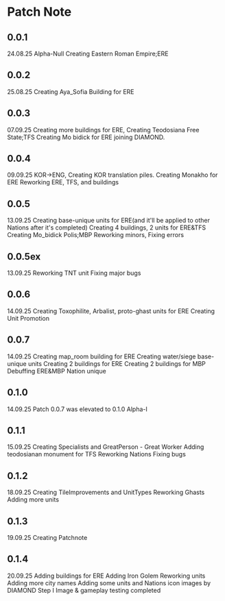 # Patch Note

## 0.0.1

24.08.25
Alpha-Null
Creating Eastern Roman Empire;ERE


## 0.0.2

25.08.25
Creating Aya_Sofia Building for ERE

## 0.0.3

07.09.25
Creating more buildings for ERE, Creating Teodosiana Free State;TFS
Creating Mo bidick for ERE
joining DIAMOND.

## 0.0.4

09.09.25
KOR->ENG, Creating KOR translation piles.
Creating Monakho for ERE
Reworking ERE, TFS, and buildings

## 0.0.5

13.09.25
Creating base-unique units for ERE(and it'll be applied to other Nations after it's completed)
Creating 4 buildings, 2 units for ERE&TFS
Creating Mo_bidick Polis;MBP
Reworking minors, Fixing errors

## 0.0.5ex

13.09.25
Reworking TNT unit
Fixing major bugs
    

## 0.0.6

14.09.25
Creating Toxophilite, Arbalist, proto-ghast units for ERE
Creating Unit Promotion


## 0.0.7

14.09.25
Creating map_room building for ERE
Creating water/siege base-unique units
Creating 2 buildings for ERE
Creating 2 buildings for MBP
Debuffing ERE&MBP Nation unique


## 0.1.0

14.09.25
Patch 0.0.7 was elevated to 0.1.0
Alpha-I


## 0.1.1

15.09.25
Creating Specialists and GreatPerson - Great Worker
Adding teodosianan monument for TFS
Reworking Nations
Fixing bugs


## 0.1.2

18.09.25
Creating TileImprovements and UnitTypes
Reworking Ghasts
Adding more units


## 0.1.3

19.09.25
Creating Patchnote


## 0.1.4

20.09.25
Adding buildings for ERE
Adding Iron Golem
Reworking units
Adding more city names
Adding some units and Nations icon images by DIAMOND
Step I Image & gameplay testing completed
